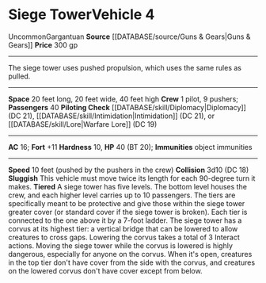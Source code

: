 ﻿---
ac: '16'
fortitude: '+11'
hardness: '10'
hp: '40'
id: '17'
item_category: Vehicles
land_speed: '10'
level: '4'
max_speed: '10'
name: Siege Tower
price: 300 gp
rarity: Uncommon
size: Gargantuan
source: '[[DATABASE/source/Guns & Gears|Guns & Gears]]'
trait:
- '[[DATABASE/trait/Uncommon|Uncommon]]'
type: Vehicle

---
# Siege Tower<span class="item-type">Vehicle 4</span>

<span class="trait-uncommon item-trait">Uncommon</span><span class="trait-size item-trait">Gargantuan</span>
**Source** [[DATABASE/source/Guns & Gears|Guns & Gears]]
**Price** 300 gp

---
The siege tower uses pushed propulsion, which uses the same rules as pulled.

---
**Space** 20 feet long, 20 feet wide, 40 feet high
**Crew** 1 pilot, 9 pushers; **Passengers** 40
**Piloting Check** [[DATABASE/skill/Diplomacy|Diplomacy]] (DC 21), [[DATABASE/skill/Intimidation|Intimidation]] (DC 21), or [[DATABASE/skill/Lore|Warfare Lore]] (DC 19)

---
**AC** 16; **Fort** +11
**Hardness** 10, **HP** 40 (BT 20); **Immunities** object immunities

---
**Speed** 10 feet (pushed by the pushers in the crew)
**Collision** 3d10 (DC 18)
**Sluggish** This vehicle must move twice its length for each 90-degree turn it makes.
 **Tiered** A siege tower has five levels. The bottom level houses the crew, and each higher level carries up to 10 passengers. The tiers are specifically meant to be protective and give those within the siege tower greater cover (or standard cover if the siege tower is broken). Each tier is connected to the one above it by a 7-foot ladder.
 The siege tower has a corvus at its highest tier: a vertical bridge that can be lowered to allow creatures to cross gaps. Lowering the corvus takes a total of 3 Interact actions. Moving the siege tower while the corvus is lowered is highly dangerous, especially for anyone on the corvus. When it's open, creatures in the top tier don't have cover from the side with the corvus, and creatures on the lowered corvus don't have cover except from below.
